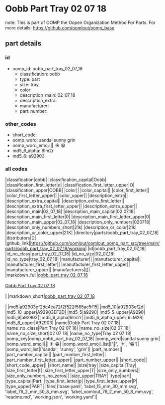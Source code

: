 # Oobb Part Tray 02 07 18  

note: This is part of OOMP the Oopen Organization Method For Parts. For more details: https://github.com/oomlout/oomp_base

##  part details





### id
* oomp_id: oobb_part_tray_02_07_18
  * classification: oobb
  * type: part
  * size: tray
  * color: 
  * description_main: 02_07_18
  * description_extra: 
  * manufacturer: 
  * part_number: 

### other_codes
* short_code: 
* oomp_word: sandal sunny grin
* oomp_word_emoji :sandal: :sunny: :grin:
* md5_6_alpha: 6lm2r
* md5_6: a92903

### all codes 
|classification|oobb|
|classification_capital|Oobb|
|classification_first_letter|o|
|classification_first_letter_upper|O|
|classification_upper|OOBB|
|color||
|color_capital||
|color_first_letter||
|color_first_letter_upper||
|color_upper||
|description_extra||
|description_extra_capital||
|description_extra_first_letter||
|description_extra_first_letter_upper||
|description_extra_upper||
|description_main|02_07_18|
|description_main_capital|02 07.18|
|description_main_first_letter|0|
|description_main_first_letter_upper|0|
|description_main_upper|02_07_18|
|description_only_numbers|020718|
|description_only_numbers_short|21k|
|description_or_color|21k|
|description_or_color_upper|21K|
|directory|parts/oobb_part_tray_02_07_18|
|distributors|[]|
|github_link|https://github.com/oomlout/oomlout_oomp_part_src/tree/main/parts/oobb_part_tray_02_07_18/working|
|id|oobb_part_tray_02_07_18|
|id_no_class|part_tray_02_07_18|
|id_no_size|02_07_18|
|id_no_type|tray_02_07_18|
|manufacturer||
|manufacturer_capital||
|manufacturer_first_letter||
|manufacturer_first_letter_upper||
|manufacturer_upper||
|manufacturers|[]|
|markdown_full|[oobb_part_tray_02_07_18](https://github.com/oomlout/oomlout_oomp_part_src/tree/main/parts/oobb_part_tray_02_07_18/working)<br>[](https://github.com/oomlout/oomlout_oomp_part_src/tree/main/parts/oobb_part_tray_02_07_18/working)<br>[Oobb Part Tray 02 07 18](https://github.com/oomlout/oomlout_oomp_part_src/tree/main/parts/oobb_part_tray_02_07_18/working)<br><br>|
|markdown_short|[oobb_part_tray_02_07_18](https://github.com/oomlout/oomlout_oomp_part_src/tree/main/parts/oobb_part_tray_02_07_18/working)<br><br>|
|md5|a92903ef2dc4ea72f2f522f585ac5f15|
|md5_10|a92903ef2d|
|md5_10_upper|A92903EF2D|
|md5_5|a9290|
|md5_5_upper|A9290|
|md5_6|a92903|
|md5_6_alpha|6lm2r|
|md5_6_alpha_upper|6LM2R|
|md5_6_upper|A92903|
|name|Oobb Part Tray 02 07 18|
|name_no_class|Part Tray 02 07 18|
|name_no_size|02 07 18|
|name_no_size_short|02 07 18|
|name_no_type|Tray 02 07 18|
|oomp_key|oomp_oobb_part_tray_02_07_18|
|oomp_word|sandal sunny grin|
|oomp_word_emoji|:sandal: :sunny: :grin:|
|oomp_word_emoji_list|[':sandal:', ':sunny:', ':grin:']|
|oomp_word_list|['sandal', 'sunny', 'grin']|
|part_number||
|part_number_capital||
|part_number_first_letter||
|part_number_first_letter_upper||
|part_number_upper||
|short_code||
|short_code_upper||
|short_name||
|size|tray|
|size_capital|Tray|
|size_first_letter|t|
|size_first_letter_upper|T|
|size_only_numbers||
|size_only_numbers_no_zeros||
|size_upper|TRAY|
|type|part|
|type_capital|Part|
|type_first_letter|p|
|type_first_letter_upper|P|
|type_upper|PART|
|files|['base.yaml', 'label_15_mm_30_mm.svg', 'label_76_2_mm_50_8_mm.svg', 'label_oomlout_76_2_mm_50_8_mm.svg', 'readme.md', 'working.json', 'working.yaml']|
